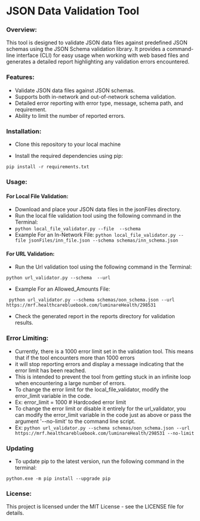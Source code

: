 # **JSON Data Validation Tool**

### **Overview:**

This tool is designed to validate JSON data files against predefined JSON schemas using the JSON Schema validation library. It provides a command-line interface (CLI) for easy usage when working with web based files and generates a detailed report highlighting any validation errors encountered.

### **Features:**

* Validate JSON data files against JSON schemas.
* Supports both in-network and out-of-network schema validation.
* Detailed error reporting with error type, message, schema path, and requirement.
* Ability to limit the number of reported errors.

### **Installation:**

* Clone this repository to your local machine

* Install the required dependencies using pip:

`pip install -r requirements.txt`

### **Usage:**

#### **For Local File Validation:**

* Download and place your JSON data files in the jsonFiles directory.
* Run the local file validation tool using the following command in the Terminal:
* `python local_file_validator.py --file  --schema `
* Example For an In-Network File:
`python local_file_validator.py --file jsonFiles/inn_file.json --schema schemas/inn_schema.json`


#### **For URL Validation:**

* Run the Url validation tool using the following command in the Terminal:

`python url_validator.py --schema  --url `

* Example For an Allowed_Amounts File:

` python url_validator.py --schema schemas/oon_schema.json --url https://mrf.healthcarebluebook.com/luminareHealth/298531`

* Check the generated report in the reports directory for validation results.

### **Error Limiting:**

* Currently, there is a 1000 error limit set in the validation tool. This means that if the tool encounters more than 1000 errors
* it will stop reporting errors and display a message indicating that the error limit has been reached. 
* This is intended to prevent the tool from getting stuck in an infinite loop when encountering a large number of errors.
* To change the error limit for the local_file_validator, modify the error_limit variable in the code. 
* Ex: error_limit = 1000  # Hardcoded error limit
* To change the error limit or disable it entirely for the url_validator, you can modify the error_limit variable in the code just as above or pass the argument '--no-limit' to the command line script. 
* Ex: `python url_validator.py --schema schemas/oon_schema.json --url https://mrf.healthcarebluebook.com/luminareHealth/298531 --no-limit` 

### **Updating**

* To update pip to the latest version, run the following command in the terminal:

`python.exe -m pip install --upgrade pip`

### **License:**

This project is licensed under the MIT License - see the LICENSE file for details.
